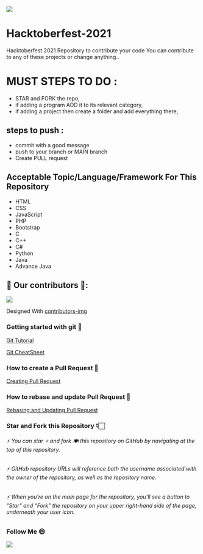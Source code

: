 ![](https://hacktoberfest.digitalocean.com/_nuxt/img/logo-hacktoberfest-full.f42e3b1.svg)


# Hacktoberfest-2021
Hacktoberfest 2021 Repository to contribute your code
You can contribute to any of these projects or change anything..

# MUST STEPS TO DO :
- STAR and FORK the repo,
- if adding a program ADD it to its relevant category,
- if adding a project then create a folder and add everything there,

## steps to push :
- commit with a good message
- push to your branch or MAIN branch
- Create PULL request

## Acceptable Topic/Language/Framework For This Repository
- HTML
- CSS
- JavaScript 
- PHP
- Bootstrap
- C
- C++
- C#
- Python
- Java
- Advance Java

## 🤩 Our contributors 🤩:
<a href="https://github.com/moviesmania30/Hacktoberfest-2021/graphs/contributors">
  <img src="https://contributors-img.web.app/image?repo=moviesmania30/Hacktoberfest-2021"/>
</a>

Designed With [contributors-img](https://contributors-img.web.app)



### Getting started with git 🚀
[Git Tutorial](https://www.digitalocean.com/community/tutorials/how-to-contribute-to-open-source-getting-started-with-git)

[Git CheatSheet](https://www.digitalocean.com/community/cheatsheets/how-to-use-git-a-reference-guide)

### How to create a Pull Request 🌸
[Creating Pull Request](https://www.digitalocean.com/community/tutorials/how-to-create-a-pull-request-on-github)

### How to rebase and update Pull Request 🌟
[Rebasing and Updating Pull Request](https://www.digitalocean.com/community/tutorials/how-to-rebase-and-update-a-pull-request)

### Star and Fork this Repository 👇🏻
###### ⚡  You can star ⭐ and fork 🍽️ this repository on GitHub by navigating at the top of this repository.
###### ⚡  GitHub repository URLs will reference both the username associated with the owner of the repository, as well as the repository name.
###### ⚡  When you’re on the main page for the repository, you’ll see a button to "Star" and “Fork” the repository on your upper right-hand side of the page, underneath your user icon.


### Follow Me 😄 
<a href="https://github.com/moviesmania30" aria-label="Follow @moviesmania30 on GitHub"><img  src="https://img.shields.io/badge/Follow👉-@moviesmania30-green?style=for-the-badge"  />
</a>
<br>
